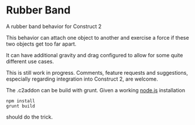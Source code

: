 # Rubber Band
A rubber band behavior for Construct 2

This behavior can attach one object to another and exercise a force if these two objects get too far apart.

It can have additional gravity and drag configured to allow for some quite different use cases.

This is still work in progress. Comments, feature requests and suggestions, especially regarding integration into Construct 2, are welcome.

The .c2addon can be build with grunt. Given a working [node.js](http://nodejs.org/) installation
```
npm install
grunt build
```
should do the trick.
